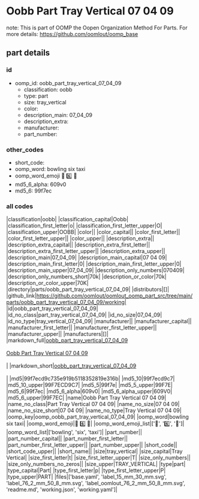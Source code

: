 # Oobb Part Tray Vertical 07 04 09  

note: This is part of OOMP the Oopen Organization Method For Parts. For more details: https://github.com/oomlout/oomp_base

##  part details





### id
* oomp_id: oobb_part_tray_vertical_07_04_09
  * classification: oobb
  * type: part
  * size: tray_vertical
  * color: 
  * description_main: 07_04_09
  * description_extra: 
  * manufacturer: 
  * part_number: 

### other_codes
* short_code: 
* oomp_word: bowling six taxi
* oomp_word_emoji :bowling: :six: :taxi:
* md5_6_alpha: 609v0
* md5_6: 99f7ec

### all codes 
|classification|oobb|
|classification_capital|Oobb|
|classification_first_letter|o|
|classification_first_letter_upper|O|
|classification_upper|OOBB|
|color||
|color_capital||
|color_first_letter||
|color_first_letter_upper||
|color_upper||
|description_extra||
|description_extra_capital||
|description_extra_first_letter||
|description_extra_first_letter_upper||
|description_extra_upper||
|description_main|07_04_09|
|description_main_capital|07 04 09|
|description_main_first_letter|0|
|description_main_first_letter_upper|0|
|description_main_upper|07_04_09|
|description_only_numbers|070409|
|description_only_numbers_short|70k|
|description_or_color|70k|
|description_or_color_upper|70K|
|directory|parts/oobb_part_tray_vertical_07_04_09|
|distributors|[]|
|github_link|https://github.com/oomlout/oomlout_oomp_part_src/tree/main/parts/oobb_part_tray_vertical_07_04_09/working|
|id|oobb_part_tray_vertical_07_04_09|
|id_no_class|part_tray_vertical_07_04_09|
|id_no_size|07_04_09|
|id_no_type|tray_vertical_07_04_09|
|manufacturer||
|manufacturer_capital||
|manufacturer_first_letter||
|manufacturer_first_letter_upper||
|manufacturer_upper||
|manufacturers|[]|
|markdown_full|[oobb_part_tray_vertical_07_04_09](https://github.com/oomlout/oomlout_oomp_part_src/tree/main/parts/oobb_part_tray_vertical_07_04_09/working)<br>[](https://github.com/oomlout/oomlout_oomp_part_src/tree/main/parts/oobb_part_tray_vertical_07_04_09/working)<br>[Oobb Part Tray Vertical 07 04 09](https://github.com/oomlout/oomlout_oomp_part_src/tree/main/parts/oobb_part_tray_vertical_07_04_09/working)<br><br>|
|markdown_short|[oobb_part_tray_vertical_07_04_09](https://github.com/oomlout/oomlout_oomp_part_src/tree/main/parts/oobb_part_tray_vertical_07_04_09/working)<br><br>|
|md5|99f7ecd9c735e919b5118352819e316b|
|md5_10|99f7ecd9c7|
|md5_10_upper|99F7ECD9C7|
|md5_5|99f7e|
|md5_5_upper|99F7E|
|md5_6|99f7ec|
|md5_6_alpha|609v0|
|md5_6_alpha_upper|609V0|
|md5_6_upper|99F7EC|
|name|Oobb Part Tray Vertical 07 04 09|
|name_no_class|Part Tray Vertical 07 04 09|
|name_no_size|07 04 09|
|name_no_size_short|07 04 09|
|name_no_type|Tray Vertical 07 04 09|
|oomp_key|oomp_oobb_part_tray_vertical_07_04_09|
|oomp_word|bowling six taxi|
|oomp_word_emoji|:bowling: :six: :taxi:|
|oomp_word_emoji_list|[':bowling:', ':six:', ':taxi:']|
|oomp_word_list|['bowling', 'six', 'taxi']|
|part_number||
|part_number_capital||
|part_number_first_letter||
|part_number_first_letter_upper||
|part_number_upper||
|short_code||
|short_code_upper||
|short_name||
|size|tray_vertical|
|size_capital|Tray Vertical|
|size_first_letter|t|
|size_first_letter_upper|T|
|size_only_numbers||
|size_only_numbers_no_zeros||
|size_upper|TRAY_VERTICAL|
|type|part|
|type_capital|Part|
|type_first_letter|p|
|type_first_letter_upper|P|
|type_upper|PART|
|files|['base.yaml', 'label_15_mm_30_mm.svg', 'label_76_2_mm_50_8_mm.svg', 'label_oomlout_76_2_mm_50_8_mm.svg', 'readme.md', 'working.json', 'working.yaml']|
